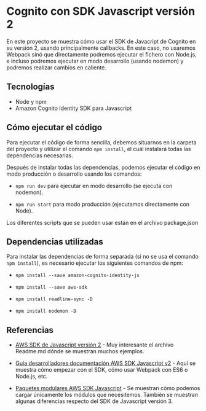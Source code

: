 # Cognito con SDK Javascript versión 2

En este proyecto se muestra cómo usar el SDK de Javacript de Cognito en su versión 2, usando principalmente callbacks. En este caso, no usaremos Webpack sinó que directamente podremos ejecutar el fichero con Node.js, e incluso podremos ejecutar en modo desarrollo (usando nodemon) y podremos realizar cambios en caliente.


## Tecnologías 

* Node y npm
* Amazon Cognito Identity SDK para Javascript

## Cómo ejecutar el código

Para ejecutar el código de forma sencilla, debemos situarnos en la carpeta del proyecto y utilizar el comando `npm install`, el cuál instalará todas las dependencias necesarias.

Después de instalar todas las dependencias, podemos ejecutar el código en modo producción o desarrollo usando los comandos:

* `npm run dev` para ejecutar en modo desarrollo (se ejecuta con nodemon).

* `npm run start` para modo producción (ejecutamos directamente con Node).

Los diferentes scripts que se pueden usar están en el archivo package.json


## Dependencias utilizadas

Para instalar las dependencias de forma separada (si no se usa el comando `npm install`), es necesario ejecutar los siguientes comandos de npm:

* `npm install --save amazon-cognito-identity-js`

* `npm install --save aws-sdk`

* `npm install readline-sync -D`

* `npm install nodemon -D`

## Referencias

- [AWS SDK de Javascript versión 2](https://github.com/aws-amplify/amplify-js/tree/master/packages/amazon-cognito-identity-js) - Muy interesante el archivo Readme.md dónde se muestran muchos ejemplos.

- [Guía desarrolladores documentación AWS SDK Javascript v2](https://docs.aws.amazon.com/es_es/sdk-for-javascript/v2/developer-guide/webpack.html) - Aquí se muestra cómo empezar con el SDK, cómo usar Webpack con ES6 o Node.js, etc.

- [Paquetes modulares AWS SDK Javascript](https://aws.amazon.com/es/blogs/developer/modular-packages-in-aws-sdk-for-javascript/) - Se muestran cómo podemos cargar únicamente los módulos que necesitemos. También se muestran algunas diferencias respecto del SDK de Javascript versión 3.


